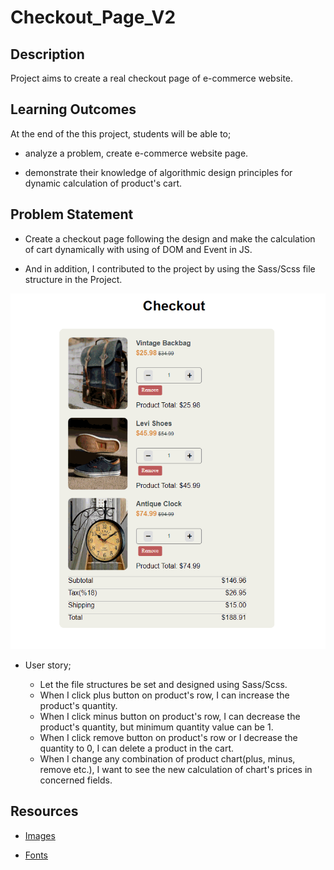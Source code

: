 # Checkout_Page_V2

## Description

Project aims to create a real checkout page of e-commerce website.

## Learning Outcomes

At the end of the this project, students will be able to;

- analyze a problem, create e-commerce website page.

- demonstrate their knowledge of algorithmic design principles for dynamic calculation of product's cart.

## Problem Statement

- Create a checkout page following the design and make the calculation of cart dynamically with using of DOM and Event in JS.

- And in addition, I contributed to the project by using the Sass/Scss file structure in the Project.

![Form](checkout_app.gif)

- User story;

  - Let the file structures be set and designed using Sass/Scss.
  - When I click plus button on product's row, I can increase the product's quantity.
  - When I click minus button on product's row, I can decrease the product's quantity, but minimum quantity value can be 1.
  - When I click remove button on product's row or I decrease the quantity to 0, I can delete a product in the cart.
  - When I change any combination of product chart(plus, minus, remove etc.), I want to see the new calculation of chart's prices in concerned fields.

## Resources

- [Images](./IMG/)

- [Fonts](./FONTS/)
